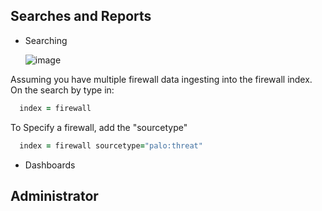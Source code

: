 ## Searches and Reports

- Searching

  ![image](https://user-images.githubusercontent.com/37131079/152657579-90f423dc-b7ab-42f1-9d69-9abbe73fa958.png)

Assuming you have multiple firewall data ingesting into the firewall index.
On the search by type in: 
```ruby
  index = firewall
```
To Specify a firewall, add the "sourcetype"
```ruby
  index = firewall sourcetype="palo:threat"
```
- Dashboards

## Administrator




